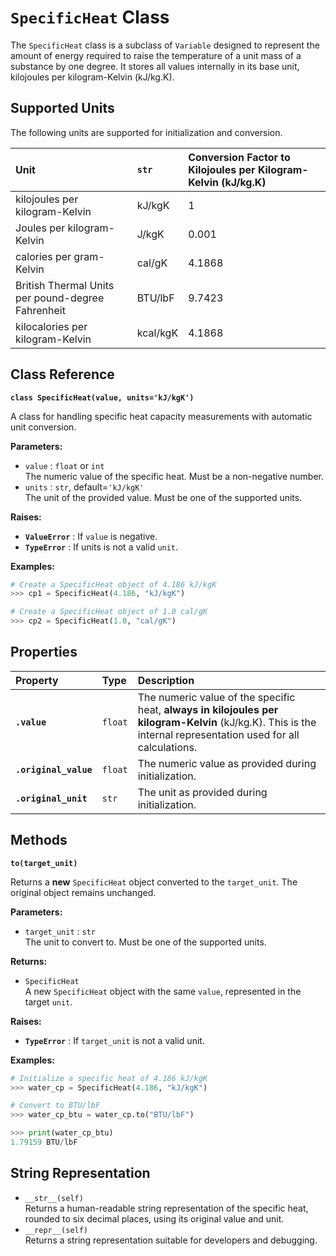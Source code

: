 # **`SpecificHeat` Class**

The `SpecificHeat` class is a subclass of `Variable` designed to represent the amount of energy required to raise the temperature of a unit mass of a substance by one degree. It stores all values internally in its base unit, kilojoules per kilogram-Kelvin (kJ/kg.K).

## **Supported Units**

The following units are supported for initialization and conversion.

| Unit | `str` | Conversion Factor to Kilojoules per Kilogram-Kelvin (kJ/kg.K) |
| :---- | :---- | :---- |
| kilojoules per kilogram-Kelvin | kJ/kgK | 1 |
| Joules per kilogram-Kelvin | J/kgK | 0.001 |
| calories per gram-Kelvin | cal/gK | 4.1868 |
| British Thermal Units per pound-degree Fahrenheit | BTU/lbF | 9.7423 |
| kilocalories per kilogram-Kelvin | kcal/kgK | 4.1868 |

## **Class Reference**

**`class SpecificHeat(value, units='kJ/kgK')`**

A class for handling specific heat capacity measurements with automatic unit conversion.

**Parameters:**

* `value` : `float` or `int`  
  The numeric value of the specific heat. Must be a non-negative number.  
* `units` : `str`, default=`'kJ/kgK'`  
  The unit of the provided value. Must be one of the supported units.

**Raises:**

* **`ValueError`** : If `value` is negative.  
* **`TypeError`** : If units is not a valid `unit`.

**Examples:**
```py
# Create a SpecificHeat object of 4.186 kJ/kgK  
>>> cp1 = SpecificHeat(4.186, "kJ/kgK")

# Create a SpecificHeat object of 1.0 cal/gK  
>>> cp2 = SpecificHeat(1.0, "cal/gK")
```
## **Properties**

| Property | Type | Description |
| :---- | :---- | :---- |
| **`.value`** | `float` | The numeric value of the specific heat, **always in kilojoules per kilogram-Kelvin** (kJ/kg.K). This is the internal representation used for all calculations. |
| **`.original_value`** | `float` | The numeric value as provided during initialization. |
| **`.original_unit`** | `str` | The unit as provided during initialization. |

## **Methods**

**`to(target_unit)`**

Returns a **new** `SpecificHeat` object converted to the `target_unit`. The original object remains unchanged.

**Parameters:**

* `target_unit` : `str`  
  The unit to convert to. Must be one of the supported units.

**Returns:**

* `SpecificHeat`  
  A new `SpecificHeat` object with the same `value`, represented in the target `unit`.

**Raises:**

* **`TypeError`** : If `target_unit` is not a valid unit.

**Examples:**
```py
# Initialize a specific heat of 4.186 kJ/kgK  
>>> water_cp = SpecificHeat(4.186, "kJ/kgK")

# Convert to BTU/lbF  
>>> water_cp_btu = water_cp.to("BTU/lbF")

>>> print(water_cp_btu)  
1.79159 BTU/lbF
```
## **String Representation**

* `__str__(self)`  
  Returns a human-readable string representation of the specific heat, rounded to six decimal places, using its original value and unit.  
* `__repr__(self)`  
  Returns a string representation suitable for developers and debugging.
